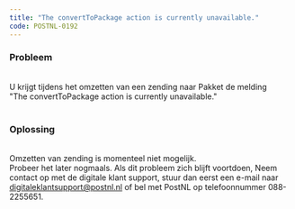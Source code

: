 ```yaml
---
title: "The convertToPackage action is currently unavailable."
code: POSTNL-0192
---
```



<p><h3>Probleem</h3><br>U krijgt tijdens het omzetten van een zending naar Pakket de melding <br>"The convertToPackage action is currently unavailable."<br><br><h3>Oplossing</h3><br>Omzetten van zending is momenteel niet mogelijk.<br>Probeer het later nogmaals. Als dit probleem zich blijft voortdoen, Neem contact op met de digitale klant support, stuur dan eerst een e-mail naar <a href="mailto:digitaleklantsupport@postnl.nl" class="external-link" rel="nofollow">digitaleklantsupport@postnl.nl</a> of bel met PostNL op telefoonnummer 088-2255651.</p>
